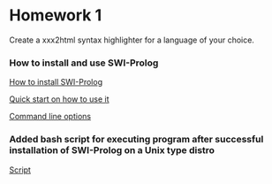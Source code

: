 # Homework 1
Create a xxx2html syntax highlighter for a language of your choice.

### How to install and use SWI-Prolog

[How to install SWI-Prolog](https://wwu-pi.github.io/tutorials/lectures/lsp/010_install_swi_prolog.html)

[Quick start on how to use it](http://www.swi-prolog.org/pldoc/man?section=quickstart)

[Command line options](http://www.swi-prolog.org/pldoc/man?section=cmdline)

### Added bash script for executing program after successful installation of SWI-Prolog on a Unix type distro
[Script](./executeProgram.sh)

